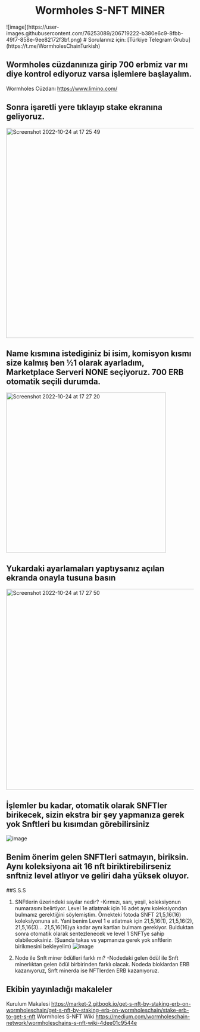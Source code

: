 <h1 align="center"> Wormholes S-NFT MINER </h1>
![image](https://user-images.githubusercontent.com/76253089/206719222-b380e6c9-8fbb-49f7-858e-9ee82172f3bf.png)
# Sorularınız için: [Türkiye Telegram Grubu](https://t.me/WormholesChainTurkish)

## Wormholes cüzdanınıza girip 700 erbmiz var mı diye kontrol ediyoruz varsa işlemlere başlayalım.
Wormholes Cüzdanı https://www.limino.com/
## Sonra işaretli yere tıklayıp stake ekranına geliyoruz.
<img width="563" alt="Screenshot 2022-10-24 at 17 25 49" src="https://user-images.githubusercontent.com/76253089/206719966-80303fd7-8f90-471f-89b3-b476bdea09c4.png">

## Name kısmına istediginiz bi isim, komisyon kısmı size kalmış ben ½1 olarak ayarladım, Marketplace Serveri NONE seçiyoruz. 700 ERB otomatik seçili durumda.
<img width="429" alt="Screenshot 2022-10-24 at 17 27 20" src="https://user-images.githubusercontent.com/76253089/206720364-431ff568-ed4c-4c56-a5f5-479efa4c4b5e.png">

## Yukardaki ayarlamaları yaptıysanız açılan ekranda onayla tusuna basın
<img width="538" alt="Screenshot 2022-10-24 at 17 27 50" src="https://user-images.githubusercontent.com/76253089/206720485-f3694988-7735-451b-82d0-7e22380b558d.png">

## İşlemler bu kadar, otomatik olarak SNFTler birikecek, sizin ekstra bir şey yapmanıza gerek yok Snftleri bu kısımdan görebilirsiniz
![image](https://user-images.githubusercontent.com/76253089/206720848-352c474c-e476-4c5f-bbf6-d8d6fb9db4b4.png)

## Benim önerim gelen SNFTleri satmayın, biriksin. Aynı koleksiyona ait 16 nft biriktirebilirseniz snftniz level atlıyor ve geliri daha yüksek oluyor.


##S.S.S
1) SNFtlerin üzerindeki sayılar nedir?
-Kırmızı, sarı, yeşil, koleksiyonun numarasını belirtiyor. Level 1e atlatmak için 16 adet aynı koleksiyondan bulmanız gerektiğini söylemiştim. Örnekteki fotoda SNFT
21,5,16(16) koleksiyonuna ait. Yani benim Level 1 e atlatmak için 21,5,16(1), 21,5,16(2), 21,5,16(3)... 21,5,16(16)ya kadar aynı kartları bulmam gerekiyor. Bulduktan sonra otomatik olarak sentezlenecek ve level 1 SNFTye sahip olabileceksiniz. (Şuanda takas vs yapmanıza gerek yok snftlerin birikmesini bekleyelim)
![image](https://user-images.githubusercontent.com/76253089/206721938-b08d63f9-38af-4d0a-9cfc-c497b0ceb804.png)

2) Node ile Snft miner ödülleri farklı mı?
-Nodedaki gelen ödül ile Snft minerlıktan gelen ödül birbirinden farklı olacak. Nodeda bloklardan ERB kazanıyoruz, Snft minerda ise NFTlerden ERB kazanıyoruz. 

## Ekibin yayınladığı makaleler
Kurulum Makalesi https://market-2.gitbook.io/get-s-nft-by-staking-erb-on-wormholeschain/get-s-nft-by-staking-erb-on-wormholeschain/stake-erb-to-get-s-nft
Wormholes S-NFT Wiki https://medium.com/wormholeschain-network/wormholeschains-s-nft-wiki-4dee01c9544e

